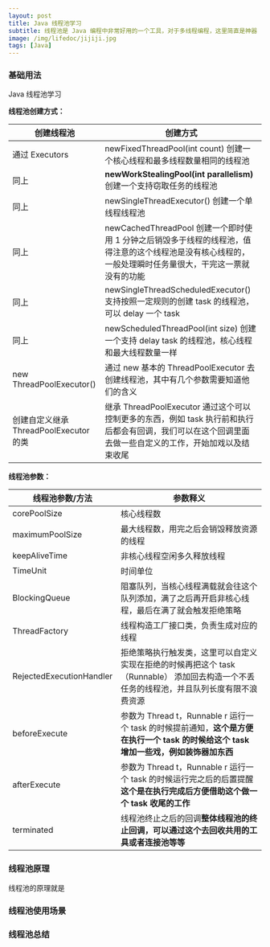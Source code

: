 ```yaml
---
layout: post
title: Java 线程池学习
subtitle: 线程池是 Java 编程中非常好用的一个工具，对于多线程编程，这里简直是神器
image: /img/lifedoc/jijiji.jpg
tags: [Java]
---
```


### 基础用法

Java 线程池学习

**线程池创建方式：**

| 创建线程池 | 创建方式 |
|---|---|
| 通过 Executors | newFixedThreadPool(int count) 创建一个核心线程和最多线程数量相同的线程池 |
| 同上 | **newWorkStealingPool(int parallelism)** 创建一个支持窃取任务的线程池 |
| 同上 | newSingleThreadExecutor() 创建一个单线程线程池 |
| 同上 | newCachedThreadPool 创建一个即时使用 1 分钟之后销毁多于线程的线程池，值得注意的这个线程池是没有核心线程的，一般处理瞬时任务量很大，干完这一票就没有的功能 |
| 同上 | newSingleThreadScheduledExecutor() 支持按照一定规则的创建 task 的线程池，可以 delay 一个 task |
| 同上 | newScheduledThreadPool(int size) 创建一个支持 delay task 的线程池，核心线程和最大线程数量一样 |
| new ThreadPoolExecutor() | 通过 new 基本的 ThreadPoolExecutor 去创建线程池，其中有几个参数需要知道他们的含义 |
| 创建自定义继承 ThreadPoolExecutor 的类 | 继承 ThreadPoolExecutor 通过这个可以控制更多的东西，例如 task 执行前和执行后都会有回调，我们可以在这个回调里面去做一些自定义的工作，开始加戏以及结束收尾 |

**线程池参数：**

| 线程池参数/方法 | 参数释义 |
|---|---|
| corePoolSize | 核心线程数 |
| maximumPoolSize | 最大线程数，用完之后会销毁释放资源的线程 |
| keepAliveTime | 非核心线程空闲多久释放线程 |
| TimeUnit |  时间单位 |
| BlockingQueue<Runnable> | 阻塞队列，当核心线程满载就会往这个队列添加，满了之后再开启非核心线程，最后在满了就会触发拒绝策略 |
| ThreadFactory | 线程构造工厂接口类，负责生成对应的线程 |
| RejectedExecutionHandler |  拒绝策略执行触发类，这里可以自定义实现在拒绝的时候再把这个 task （Runnable） 添加回去构造一个不丢任务的线程池，并且队列长度有限不浪费资源 |
| beforeExecute | 参数为 Thread t，Runnable r 运行一个 task 的时候提前通知，**这个是方便在执行一个 task 的时候给这个 task 增加一些戏，例如装饰器加东西** |
| afterExecute | 参数为 Thread t，Runnable r 运行一个 task 的时候运行完之后的后置提醒**这个是在执行完成后方便借助这个做一个 task 收尾的工作** |
| terminated | 线程池终止之后的回调**整体线程池的终止回调，可以通过这个去回收共用的工具或者连接池等等** |

### 线程池原理

线程池的原理就是

### 线程池使用场景

### 线程池总结

